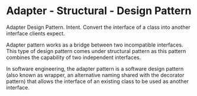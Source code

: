 # Adapter - Structural - Design Pattern
Adapter Design Pattern. Intent. Convert the interface of a class into another interface clients expect.

Adapter pattern works as a bridge between two incompatible interfaces. This type of design pattern comes under structural pattern as this pattern combines the capability of two independent interfaces.


In software engineering, the adapter pattern is a software design pattern (also known as wrapper, an alternative naming shared with the decorator pattern) that allows the interface of an existing class to be used as another interface.
